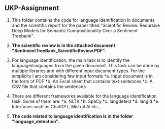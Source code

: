 ## **UKP-Assignment**

1. This folder contains the code for language identification in documents and the scientific report for the paper titled "Scientific Review: Recursive Deep Models for Semantic Compositionality
Over a Sentiment Treebank".

2. **The scientific review is in the attached document "SentimentTreeBank_ScientificReview.PDF".**

3. For language identification, the main task is to identify the language/languages from the given document. This task can be done by multiple libraries and with different input document types. For the simplicity I am considering few input formats
     *a. Input document is in the form of PDF
     *b. An Excel sheet that contains text sentences
     *c. A CSV file that contains the sentences

5. There are different frameworks available for the language identification task. Some of them are:
     *a. NLTK
     *b. SpaCy
     *c. langdetect
     *d. langid
     *e. Interfaces such as ChatGPT, Mistral AI etc.,

6. **The code related to language identification is in the folder "language_detection".**


